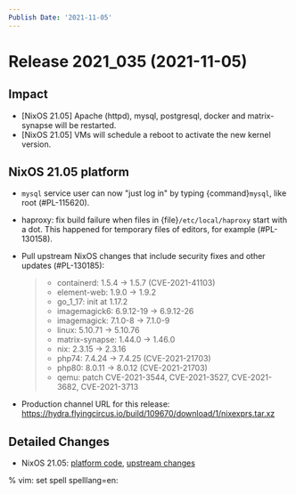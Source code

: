 ```yaml
---
Publish Date: '2021-11-05'
---
```


# Release 2021_035 (2021-11-05)

## Impact

- \[NixOS 21.05\] Apache (httpd), mysql, postgresql, docker and matrix-synapse will be restarted.
- \[NixOS 21.05\] VMs will schedule a reboot to activate the new kernel version.

## NixOS 21.05 platform

- `mysql` service user can now "just log in" by typing {command}`mysql`, like root (#PL-115620).

- haproxy: fix build failure when files in {file}`/etc/local/haproxy` start with a dot.
  This happened for temporary files of editors, for example (#PL-130158).

- Pull upstream NixOS changes that include security fixes and other updates (#PL-130185):

  > - containerd: 1.5.4 -> 1.5.7 (CVE-2021-41103)
  > - element-web: 1.9.0 -> 1.9.2
  > - go_1_17: init at 1.17.2
  > - imagemagick6: 6.9.12-19 -> 6.9.12-26
  > - imagemagick: 7.1.0-8 -> 7.1.0-9
  > - linux: 5.10.71 -> 5.10.76
  > - matrix-synapse: 1.44.0 -> 1.46.0
  > - nix: 2.3.15 -> 2.3.16
  > - php74: 7.4.24 -> 7.4.25 (CVE-2021-21703)
  > - php80: 8.0.11 -> 8.0.12 (CVE-2021-21703)
  > - qemu: patch CVE-2021-3544, CVE-2021-3527, CVE-2021-3682, CVE-2021-3713

- Production channel URL for this release: <https://hydra.flyingcircus.io/build/109670/download/1/nixexprs.tar.xz>

## Detailed Changes

- NixOS 21.05: [platform code](https://github.com/flyingcircusio/fc-nixos/compare/fc/r2021_034/21.05...58348d2e9321a310dcab5dca8cbe4c34b7438915),
  [upstream changes](https://github.com/NixOS/nixpkgs/compare/83667ff60a88e22b76ef4b0bdf5334670b39c2b6...b239cf7ba017c1abb1d5f0421bc360f9612cac58)

% vim: set spell spelllang=en:
